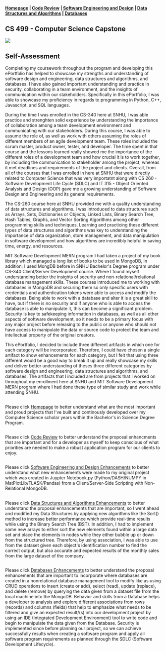 #### <a href='https://github.com/Jmeza01/CS-499-Computer-Science-Capstone/blob/main/README.md'>Homepage</a> | <a href='https://youtu.be/gMsfGDs2b3Q'>Code Review</a> | <a href='https://github.com/Jmeza01/CS-499-Computer-Science-Capstone/tree/main/Software%20Engineering%20and%20Design%20Enhancements'>Software Engineering and Design</a> | <a href='https://github.com/Jmeza01/CS-499-Computer-Science-Capstone/tree/main/Data%20Structures%20and%20Algorithms'>Data Structures and Algorithms</a> | <a href='https://github.com/Jmeza01/CS-499_Computer_Science_Capstone/tree/main/Databases'>Databases</a>
## CS 499 - Computer Science Capstone 
<img src="https://marvel-b1-cdn.bc0a.com/f00000000235585/hbu.edu/wp-content/uploads/sites/65/2022/01/computer-science.jpg"></img>

## Self-Assessment
  Completing my coursework throughout the program and developing this ePortfolio has helped to showcase my strengths and understanding of software design and engineering, data structures and algorithms, and databases. I have also gained important understanding and practice in security, collaborating in a team environment, and the insights of communication within our stakeholders. Specifically in this ePortfolio, I was able to showcase my proficiency in regards to programming in Python, C++, Javascript, and SQL languages.

  During the time I was enrolled in the CS-340 here at SNHU, I was able practice and strenghten solid experience by understanding the importance of collaboration among a team development environment and communicating with our stakeholders. During this course, I was able to assume the role of, as well as work with others assuming the roles of different members of an agile development team. These roles included the scrum master, product owner, tester, and developer. The time spent in that course and the lessons learned really showed me the importance of the different roles of a development team and how crucial it is to work together, by including the communication to stakeholder among the project, whereas it met deadlines and requirements of the project and clients. Overall, from all of the courses that I was enrolled in here at SNHU that were directly related to Computer Science that was very importatnt along with CS 260 - Software Development Life Cycle (SDLC) and IT 315 - Object Oriented Analysis and Design (OOP) gave me a growing understanding of Software Design and Engineering and its general requirements.

  The CS-260 course here at SNHU provided me with a quality understanding of data structures and algorithms. I was introduced to data structures such as Arrays, Sets, Dictionaries or Objects, Linked Lists, Binary Search Tree, Hash Tables, Graphs, and Vector Sorting Algorithms among other programming skills and techniques. Learning and practicing these different types of data structures and algorithms was key to understanding the importance of data organization, store management, and data manipulation in software development and how algorithms are incredibly helpful in saving time, energy, and resources.

  MIT Software Development MERN program I had taken a project of my book library which managed a long list of books to be used in MongoDB, in addition; I used MongDB before in SNHU Bachelor's Degree program under CS-340 Client/Server Development course. Where I found myself understanding better the insights of security and non-relational/relational database management skills. These courses introduced me to working with databases in MongoDB and securing them so only specific users with credentials and authentication tokens were able to access and modify the databases. Being able to work with a database and alter it is a great skill to have, but if there is no security and if anyone who is able to access the database is able to manipulate it, this can become a significant problem. Security is key to safekeeping information in databases, as well as all other aspects of software development, so it needs to be a primary focus with any major project before releasing to the public or anyone who should not have access to manipulate the data or source code to protect the team and intellectual property of the original creators.

   This ePortfolio, I decided to include three different artifacts in which one for each category will be incorporated. Therefore, I could have chosen a single artifact to show enhancements for each category, but I felt that using three different would be a good way to break it up and really showcase my skills and deliver better understanding of theses three different categories by software design and engineering, data structures and algorithms, and databases. The artifacts that I included are from projects that I worked on throughout my enrollment here at SNHU and MIT Software Development MERN program where I had done these type of similar study and work while attending SNHU. 
##
  Please click <a href='https://github.com/Jmeza01/CS-499-Computer-Science-Capstone/blob/main/README.md'>Homepage</a> to better understand what are the most important and proud projects that I've built and continously developed over my Computer Science scholar years within the Bachelor's in Science Degree Program.
##
  Please click <a href='https://youtu.be/gMsfGDs2b3Q'>Code Review</a> to better understand the proposal enhancments that are important and for a developer as myself to keep conscious of what priorities are needed to make a robust application program for our clients to enjoy. 
##
  Please click <a href='https://github.com/Jmeza01/CS-499-Computer-Science-Capstone/tree/main/Software%20Engineering%20and%20Design%20Enhancements'>Software Engineering and Design Enhancements</a> to better understand what new enhancements were made to my original project which was created in Juypter Notebook.py (Python/DASH/NUMPY in MatPlotLib/FLASK/Pandas) from a Client/Server-Side Scripting with Non-Relational MongoDB.
##
  Please click <a href='https://github.com/Jmeza01/CS-499-Computer-Science-Capstone/tree/main/Data%20Structures%20and%20Algorithms'>Data Structures and Algorithms Enhancements</a> to better understand the proposal enhancements that are important, so I went ahead and modified my Data Structures by applying new algorithms like the Sort() method to increase better performance which provide real-time results while using the Binary Search Tree (BST). In addition, I had to implement some new arrays to either sort the new elements found within a large data set and place the elements in nodes while they either bubble up or down from the structured tree. Therefore, by using association, I was able to use from the dataset given each object's identification number to find the correct output, but also accurate and expected results of the monthly sales from the large dataset of the company.
##
  Please click <a href='https://github.com/Jmeza01/CS-499_Computer_Science_Capstone/tree/main/Databases'>Databases Enhancements</a> to better understand the proposal enhancements that are important to incorporate where databases are created in a nonrelational database management tool to modify like as using CRUD operations to insert (create or add), select (read), update (replace), and delete (remove) by querying the data given from a dataset file from the local machine into the MongoDB. Behavior and skills from a Database helps a developer to analysis and explore different associations from rows (records) and columns (fields) that help to emphasize what needs to be filtered and give an expected result/(s) into our development project by using an IDE (Integrated Development Environment) tool to write code and begin to manipulate the data given from the Database. Security is implemented since before planning our project, so we can achieve successfully results when creating a software program and apply all  software program requirements as planned through the SDLC (Software Development Lifecycle). 
